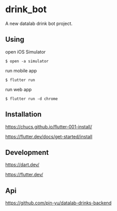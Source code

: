 # drink_bot
A new datalab drink bot project.
## Using
open iOS Simulator
```bash=
$ open -a simulator 
```

run mobile app
```bash=
$ flutter run
```

run web app
```bash=
$ flutter run -d chrome
```

## Installation
https://chucs.github.io/flutter-001-install/

https://flutter.dev/docs/get-started/install

## Development
https://dart.dev/

https://flutter.dev/
## Api
https://github.com/pin-yu/datalab-drinks-backend
